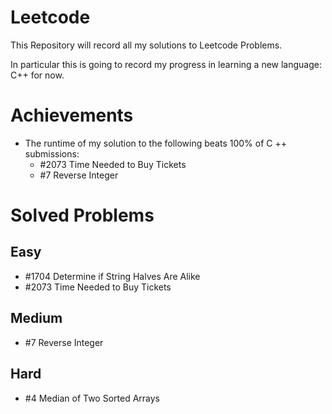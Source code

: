 # Leetcode
This Repository will record all my solutions to Leetcode Problems.

In particular this is going to record my progress in learning a new language: C++ for now.

# Achievements

- The runtime of my solution to the following beats 100% of C ++ submissions:
    - \#2073 Time Needed to Buy Tickets
    - \#7 Reverse Integer

# Solved Problems

## Easy

- \#1704 Determine if String Halves Are Alike
- \#2073 Time Needed to Buy Tickets

## Medium

- \#7 Reverse Integer

## Hard

- \#4 Median of Two Sorted Arrays

